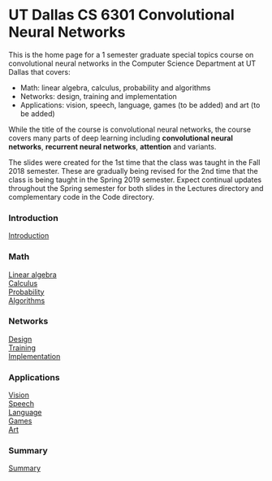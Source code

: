 # UT Dallas CS 6301 Convolutional Neural Networks

This is the home page for a 1 semester graduate special topics course on convolutional neural networks in the Computer Science Department at UT Dallas that covers:

- Math:  linear algebra, calculus, probability and algorithms
- Networks:  design, training and implementation
- Applications:  vision, speech, language, games (to be added) and art (to be added)

While the title of the course is convolutional neural networks, the course covers many parts of deep learning including **convolutional neural networks**, **recurrent neural networks**, **attention** and variants.

The slides were created for the 1st time that the class was taught in the Fall 2018 semester.  These are gradually being revised for the 2nd time that the class is being taught in the Spring 2019 semester.  Expect continual updates throughout the Spring semester for both slides in the Lectures directory and complementary code in the Code directory.

### Introduction  
[Introduction](https://github.com/arthurredfern/UT-Dallas-CS-6301-CNNs/blob/master/Lectures/xNNs_01_Introduction.pdf)  

### Math  
[Linear algebra](https://github.com/arthurredfern/UT-Dallas-CS-6301-CNNs/blob/master/Lectures/xNNs_02_LinearAlgebra.pdf)  
[Calculus](https://github.com/arthurredfern/UT-Dallas-CS-6301-CNNs/blob/master/Lectures/xNNs_03_Calculus.pdf)  
[Probability](https://github.com/arthurredfern/UT-Dallas-CS-6301-CNNs/blob/master/Lectures/xNNs_04_Probability.pdf)  
[Algorithms](https://github.com/arthurredfern/UT-Dallas-CS-6301-CNNs/blob/master/Lectures/xNNs_05_Algorithms.pdf)  

### Networks  
[Design](https://github.com/arthurredfern/UT-Dallas-CS-6301-CNNs/blob/master/Lectures/xNNs_06_Design.pdf)  
[Training](https://github.com/arthurredfern/UT-Dallas-CS-6301-CNNs/blob/master/Lectures/xNNs_07_Training.pdf)  
[Implementation](https://github.com/arthurredfern/UT-Dallas-CS-6301-CNNs/blob/master/Lectures/xNNs_08_Implementation.pdf)  

### Applications  
[Vision](https://github.com/arthurredfern/UT-Dallas-CS-6301-CNNs/blob/master/Lectures/xNNs_09_Vision.pdf)  
[Speech](https://github.com/arthurredfern/UT-Dallas-CS-6301-CNNs/blob/master/Lectures/xNNs_10_Speech.pdf)  
[Language](https://github.com/arthurredfern/UT-Dallas-CS-6301-CNNs/blob/master/Lectures/xNNs_11_Language.pdf)  
[Games](https://github.com/arthurredfern/UT-Dallas-CS-6301-CNNs/blob/master/Lectures/xNNs_12_Games.pdf)  
[Art](https://github.com/arthurredfern/UT-Dallas-CS-6301-CNNs/blob/master/Lectures/xNNs_13_Art.pdf)  

### Summary  
[Summary](https://github.com/arthurredfern/UT-Dallas-CS-6301-CNNs/blob/master/Lectures/xNNs_14_Summary.pdf)  
